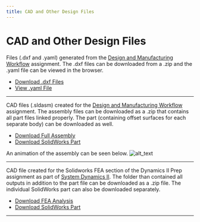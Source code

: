 ```yaml
---
title: CAD and Other Design Files
---
```



# CAD and Other Design Files


Files (.dxf and .yaml) generated from the [Design and Manufacturing Workflow](https://nbviewer.jupyter.org/url/arnoldjames98.github.io/designManufacturing.ipynb) assignment. The .dxf files can be downloaded from a .zip and the .yaml file can be viewed in the browser.

*  [Download .dxf Files](https://github.com/arnoldjames98/arnoldjames98.github.io/blob/main/other/dxf_Files.zip?raw=true)
*  [View .yaml File](https://raw.githubusercontent.com/arnoldjames98/arnoldjames98.github.io/main/manufacturing/singleLegDrawing%20-%20Sheet1_Drawing%20View1.yaml)


---

CAD files (.sldasm) created for the [Design and Manufacturing Workflow](https://nbviewer.jupyter.org/url/arnoldjames98.github.io/designManufacturing.ipynb) assignment. The assembly files can be downloaded as a .zip that contains all part files linked properly. The part (containing offset surfaces for each separate body) can be downloaded as well.

*  [Download Full Assembly](https://github.com/arnoldjames98/arnoldjames98.github.io/blob/main/other/singleLegAssemb.zip?raw=true)
*  [Download SolidWorks Part](https://github.com/arnoldjames98/arnoldjames98.github.io/blob/main/other/singleLeg.SLDPRT?raw=true)

An animation of the assembly can be seen below.
![alt_text](images/foldableAnimation_Trim.gif)

---
CAD file created for the Solidworks FEA section of the Dynamics II Prep assignment as part of [System Dynamics II](https://nbviewer.jupyter.org/url/arnoldjames98.github.io/systemDynamicsAll.ipynb). The folder than contained all outputs in addition to the part file can be downloaded as a .zip file. The individual SolidWorks part can also be downloaded separately.
* [Download FEA Analysis](https://github.com/arnoldjames98/arnoldjames98.github.io/blob/main/other/FEA.zip?raw=true)
* [Download SolidWorks Part](https://github.com/arnoldjames98/arnoldjames98.github.io/blob/main/other/FEA.SLDPRT?raw=true)

---
